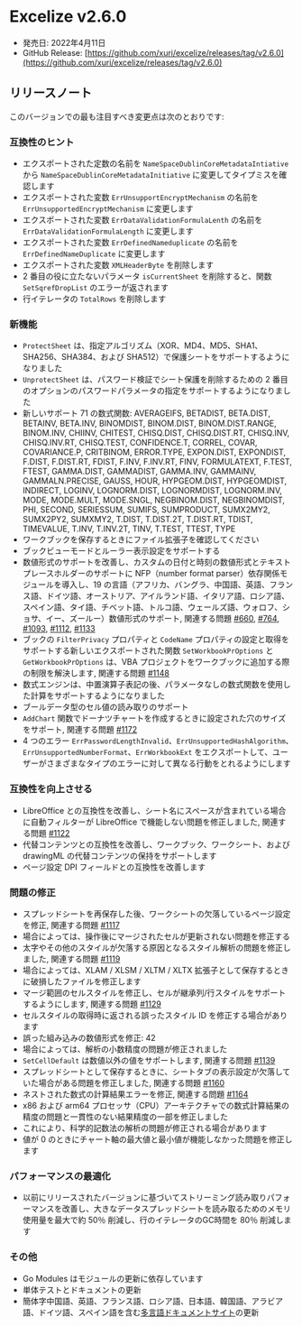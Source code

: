 # Excelize v2.6.0

* 発売日: 2022年4月11日
* GitHub Release: [https://github.com/xuri/excelize/releases/tag/v2.6.0](https://github.com/xuri/excelize/releases/tag/v2.6.0)

## リリースノート

このバージョンでの最も注目すべき変更点は次のとおりです:

### 互換性のヒント

* エクスポートされた定数の名前を `NameSpaceDublinCoreMetadataIntiative` から `NameSpaceDublinCoreMetadataInitiative` に変更してタイプミスを確認します
* エクスポートされた変数 `ErrUnsupportEncryptMechanism` の名前を `ErrUnsupportedEncryptMechanism` に変更します
* エクスポートされた変数 `ErrDataValidationFormulaLenth` の名前を `ErrDataValidationFormulaLength` に変更します
* エクスポートされた変数 `ErrDefinedNameduplicate` の名前を `ErrDefinedNameDuplicate` に変更します
* エクスポートされた変数 `XMLHeaderByte` を削除します
* 2 番目の役に立たないパラメータ `isCurrentSheet` を削除すると、関数 `SetSqrefDropList` のエラーが返されます
* 行イテレータの `TotalRows` を削除します

### 新機能

* `ProtectSheet` は、指定アルゴリズム（XOR、MD4、MD5、SHA1、SHA256、SHA384、および SHA512）で保護シートをサポートするようになりました
* `UnprotectSheet` は、パスワード検証でシート保護を削除するための 2 番目のオプションのパスワードパラメータの指定をサポートするようになりました
* 新しいサポート 71 の数式関数: AVERAGEIFS, BETADIST, BETA.DIST, BETAINV, BETA.INV, BINOMDIST, BINOM.DIST, BINOM.DIST.RANGE, BINOM.INV, CHIINV, CHITEST, CHISQ.DIST, CHISQ.DIST.RT, CHISQ.INV, CHISQ.INV.RT, CHISQ.TEST, CONFIDENCE.T, CORREL, COVAR, COVARIANCE.P, CRITBINOM, ERROR.TYPE, EXPON.DIST, EXPONDIST, F.DIST, F.DIST.RT, FDIST, F.INV, F.INV.RT, FINV, FORMULATEXT, F.TEST, FTEST, GAMMA.DIST, GAMMADIST, GAMMA.INV, GAMMAINV, GAMMALN.PRECISE, GAUSS, HOUR, HYPGEOM.DIST, HYPGEOMDIST, INDIRECT, LOGINV, LOGNORM.DIST, LOGNORMDIST, LOGNORM.INV, MODE, MODE.MULT, MODE.SNGL, NEGBINOM.DIST, NEGBINOMDIST, PHI, SECOND, SERIESSUM, SUMIFS, SUMPRODUCT, SUMX2MY2, SUMX2PY2, SUMXMY2, T.DIST, T.DIST.2T, T.DIST.RT, TDIST, TIMEVALUE, T.INV, T.INV.2T, TINV, T.TEST, TTEST, TYPE
* ワークブックを保存するときにファイル拡張子を確認してください
* ブックビューモードとルーラー表示設定をサポートする
* 数値形式のサポートを改善し、カスタムの日付と時刻の数値形式とテキストプレースホルダーのサポートに NFP（number format parser）依存関係モジュールを導入し、19 の言語（アフリカ、バングラ、中国語、英語、フランス語、ドイツ語、オーストリア、アイルランド語、イタリア語、ロシア語、スペイン語、タイ語、チベット語、トルコ語、ウェールズ語、ウォロフ、ショサ、イー、ズールー）数値形式のサポート, 関連する問題 [#660](https://github.com/xuri/excelize/issues/660), [#764](https://github.com/xuri/excelize/issues/764), [#1093](https://github.com/xuri/excelize/issues/1093), [#1112](https://github.com/xuri/excelize/issues/1112), [#1133](https://github.com/xuri/excelize/issues/1133)
* ブックの `FilterPrivacy` プロパティと `CodeName` プロパティの設定と取得をサポートする新しいエクスポートされた関数 `SetWorkbookPrOptions` と `GetWorkbookPrOptions` は、VBA プロジェクトをワークブックに追加する際の制限を解決します, 関連する問題 [#1148](https://github.com/xuri/excelize/issues/1148)
* 数式エンジンは、中置演算子表記の後、パラメータなしの数式関数を使用した計算をサポートするようになりました
* ブールデータ型のセル値の読み取りのサポート
* `AddChart` 関数でドーナツチャートを作成するときに設定された穴のサイズをサポート, 関連する問題 [#1172](https://github.com/xuri/excelize/issues/1172)
* 4 つのエラー `ErrPasswordLengthInvalid`、`ErrUnsupportedHashAlgorithm`、`ErrUnsupportedNumberFormat`、`ErrWorkbookExt` をエクスポートして、ユーザーがさまざまなタイプのエラーに対して異なる行動をとれるようにします

### 互換性を向上させる

* LibreOffice との互換性を改善し、シート名にスペースが含まれている場合に自動フィルターが LibreOffice で機能しない問題を修正しました, 関連する問題 [#1122](https://github.com/xuri/excelize/issues/1122)
* 代替コンテンツとの互換性を改善し、ワークブック、ワークシート、および drawingML の代替コンテンツの保持をサポートします
* ページ設定 DPI フィールドとの互換性を改善します

### 問題の修正

* スプレッドシートを再保存した後、ワークシートの欠落しているページ設定を修正, 関連する問題 [#1117](https://github.com/xuri/excelize/issues/1117)
* 場合によっては、操作後にマージされたセルが更新されない問題を修正する
* 太字やその他のスタイルが欠落する原因となるスタイル解析の問題を修正しました, 関連する問題 [#1119](https://github.com/xuri/excelize/issues/1119)
* 場合によっては、XLAM / XLSM / XLTM / XLTX 拡張子として保存するときに破損したファイルを修正します
* マージ範囲のセルスタイルを修正し、セルが継承列/行スタイルをサポートするようにします, 関連する問題 [#1129](https://github.com/xuri/excelize/issues/1129)
* セルスタイルの取得時に返される誤ったスタイル ID を修正する場合があります
* 誤った組み込みの数値形式を修正: 42
* 場合によっては、解析の小数精度の問題が修正されました
* `SetCellDefault` は数値以外の値をサポートします, 関連する問題 [#1139](https://github.com/xuri/excelize/issues/1139)
* スプレッドシートとして保存するときに、シートタブの表示設定が欠落していた場合がある問題を修正しました, 関連する問題 [#1160](https://github.com/xuri/excelize/issues/1160)
* ネストされた数式の計算結果エラーを修正, 関連する問題 [#1164](https://github.com/xuri/excelize/issues/1164)
* x86 および arm64 プロセッサ（CPU）アーキテクチャでの数式計算結果の精度の問題と一貫性のない結果精度の一部を修正しました
* これにより、科学的記数法の解析の問題が修正される場合があります
* 値が 0 のときにチャート軸の最大値と最小値が機能しなかった問題を修正します

### パフォーマンスの最適化

* 以前にリリースされたバージョンに基づいてストリーミング読み取りパフォーマンスを改善し、大きなデータスプレッドシートを読み取るためのメモリ使用量を最大で約 50％ 削減し、行のイテレータのGC時間を 80％ 削減します

### その他

* Go Modules はモジュールの更新に依存しています
* 単体テストとドキュメントの更新
* 簡体字中国語、英語、フランス語、ロシア語、日本語、韓国語、アラビア語、ドイツ語、スペイン語を含む[多言語ドキュメントサイト](https://xuri.me/excelize)の更新
